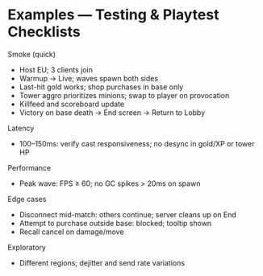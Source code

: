 # Examples — Testing & Playtest Checklists

Smoke (quick)
- Host EU; 3 clients join
- Warmup → Live; waves spawn both sides
- Last-hit gold works; shop purchases in base only
- Tower aggro prioritizes minions; swap to player on provocation
- Killfeed and scoreboard update
- Victory on base death → End screen → Return to Lobby

Latency
- 100–150ms: verify cast responsiveness; no desync in gold/XP or tower HP

Performance
- Peak wave: FPS ≥ 60; no GC spikes > 20ms on spawn

Edge cases
- Disconnect mid-match: others continue; server cleans up on End
- Attempt to purchase outside base: blocked; tooltip shown
- Recall cancel on damage/move

Exploratory
- Different regions; dejitter and send rate variations
